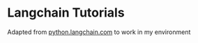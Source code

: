 # Langchain Tutorials
Adapted from [python.langchain.com](https://python.langchain.com/v0.2/docs/tutorials/) to work in my environment